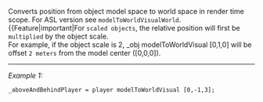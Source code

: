 Converts position from object model space to world space in render time scope. For ASL version see `modelToWorldVisualWorld`.
{{Feature|important|For `scaled objects`, the relative position will first be `multiplied` by the object scale.<br>
For example, if the object scale is 2, <sqf inline>_obj modelToWorldVisual [0,1,0]</sqf> will be offset `2 meters` from the model center (<sqf inline>[0,0,0]</sqf>).


---
*Example 1:*
```sqf
_aboveAndBehindPlayer = player modelToWorldVisual [0,-1,3];
```